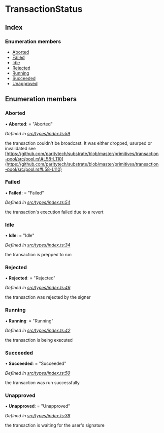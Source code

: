 # TransactionStatus

## Index

### Enumeration members

* [Aborted](transactionstatus.md#aborted)
* [Failed](transactionstatus.md#failed)
* [Idle](transactionstatus.md#idle)
* [Rejected](transactionstatus.md#rejected)
* [Running](transactionstatus.md#running)
* [Succeeded](transactionstatus.md#succeeded)
* [Unapproved](transactionstatus.md#unapproved)

## Enumeration members

### Aborted

• **Aborted**: = "Aborted"

_Defined in_ [_src/types/index.ts:59_](https://github.com/PolymathNetwork/polymesh-sdk/blob/7362b318/src/types/index.ts#L59)

the transaction couldn't be broadcast. It was either dropped, usurped or invalidated see [https://github.com/paritytech/substrate/blob/master/primitives/transaction-pool/src/pool.rs\#L58-L110](https://github.com/paritytech/substrate/blob/master/primitives/transaction-pool/src/pool.rs#L58-L110)

### Failed

• **Failed**: = "Failed"

_Defined in_ [_src/types/index.ts:54_](https://github.com/PolymathNetwork/polymesh-sdk/blob/7362b318/src/types/index.ts#L54)

the transaction's execution failed due to a revert

### Idle

• **Idle**: = "Idle"

_Defined in_ [_src/types/index.ts:34_](https://github.com/PolymathNetwork/polymesh-sdk/blob/7362b318/src/types/index.ts#L34)

the transaction is prepped to run

### Rejected

• **Rejected**: = "Rejected"

_Defined in_ [_src/types/index.ts:46_](https://github.com/PolymathNetwork/polymesh-sdk/blob/7362b318/src/types/index.ts#L46)

the transaction was rejected by the signer

### Running

• **Running**: = "Running"

_Defined in_ [_src/types/index.ts:42_](https://github.com/PolymathNetwork/polymesh-sdk/blob/7362b318/src/types/index.ts#L42)

the transaction is being executed

### Succeeded

• **Succeeded**: = "Succeeded"

_Defined in_ [_src/types/index.ts:50_](https://github.com/PolymathNetwork/polymesh-sdk/blob/7362b318/src/types/index.ts#L50)

the transaction was run successfully

### Unapproved

• **Unapproved**: = "Unapproved"

_Defined in_ [_src/types/index.ts:38_](https://github.com/PolymathNetwork/polymesh-sdk/blob/7362b318/src/types/index.ts#L38)

the transaction is waiting for the user's signature

